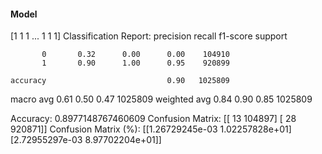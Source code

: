 #### Model
[1 1 1 ... 1 1 1]
Classification Report:
              precision    recall  f1-score   support

           0       0.32      0.00      0.00    104910
           1       0.90      1.00      0.95    920899

    accuracy                           0.90   1025809
   macro avg       0.61      0.50      0.47   1025809
weighted avg       0.84      0.90      0.85   1025809

Accuracy: 0.8977148767460609
Confusion Matrix:
[[    13 104897]
 [    28 920871]]
Confusion Matrix (%):
[[1.26729245e-03 1.02257828e+01]
 [2.72955297e-03 8.97702204e+01]]
